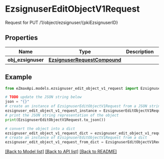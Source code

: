 # EzsignuserEditObjectV1Request

Request for PUT /1/object/ezsignuser/{pkiEzsignuserID}

## Properties

Name | Type | Description | Notes
------------ | ------------- | ------------- | -------------
**obj_ezsignuser** | [**EzsignuserRequestCompound**](EzsignuserRequestCompound.md) |  | 

## Example

```python
from eZmaxApi.models.ezsignuser_edit_object_v1_request import EzsignuserEditObjectV1Request

# TODO update the JSON string below
json = "{}"
# create an instance of EzsignuserEditObjectV1Request from a JSON string
ezsignuser_edit_object_v1_request_instance = EzsignuserEditObjectV1Request.from_json(json)
# print the JSON string representation of the object
print(EzsignuserEditObjectV1Request.to_json())

# convert the object into a dict
ezsignuser_edit_object_v1_request_dict = ezsignuser_edit_object_v1_request_instance.to_dict()
# create an instance of EzsignuserEditObjectV1Request from a dict
ezsignuser_edit_object_v1_request_from_dict = EzsignuserEditObjectV1Request.from_dict(ezsignuser_edit_object_v1_request_dict)
```
[[Back to Model list]](../README.md#documentation-for-models) [[Back to API list]](../README.md#documentation-for-api-endpoints) [[Back to README]](../README.md)


